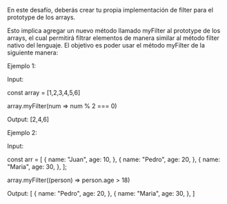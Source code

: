 En este desafío, deberás crear tu propia implementación de filter para el prototype de los arrays.

Esto implica agregar un nuevo método llamado myFilter al prototype de los arrays, el cual permitirá filtrar elementos de manera similar al método filter nativo del lenguaje. El objetivo es poder usar el método myFilter de la siguiente manera:

Ejemplo 1:


Input:

const array = [1,2,3,4,5,6]

array.myFilter(num => num % 2 === 0)

Output: [2,4,6]

Ejemplo 2:


Input:

const arr = [
  {
    name: "Juan",
    age: 10,
  },
  {
    name: "Pedro",
    age: 20,
  },
  {
    name: "Maria",
    age: 30,
  },
];

array.myFilter((person) => person.age > 18)

Output: [
  {
    name: "Pedro",
    age: 20,
  },
  {
    name: "Maria",
    age: 30,
  },
]
